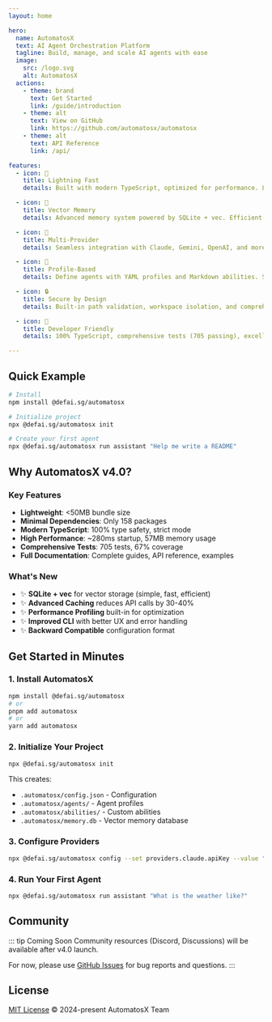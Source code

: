 ```yaml
---
layout: home

hero:
  name: AutomatosX
  text: AI Agent Orchestration Platform
  tagline: Build, manage, and scale AI agents with ease
  image:
    src: /logo.svg
    alt: AutomatosX
  actions:
    - theme: brand
      text: Get Started
      link: /guide/introduction
    - theme: alt
      text: View on GitHub
      link: https://github.com/automatosx/automatosx
    - theme: alt
      text: API Reference
      link: /api/

features:
  - icon: 🚀
    title: Lightning Fast
    details: Built with modern TypeScript, optimized for performance. Lightweight bundle size under 50MB for fast installation.

  - icon: 🧠
    title: Vector Memory
    details: Advanced memory system powered by SQLite + vec. Efficient semantic search with 0.72ms query latency.

  - icon: 🔌
    title: Multi-Provider
    details: Seamless integration with Claude, Gemini, OpenAI, and more. Automatic fallback and load balancing.

  - icon: 📝
    title: Profile-Based
    details: Define agents with YAML profiles and Markdown abilities. Simple, version-controllable, and shareable.

  - icon: 🔒
    title: Secure by Design
    details: Built-in path validation, workspace isolation, and comprehensive security audits. Your data stays safe.

  - icon: 🎯
    title: Developer Friendly
    details: 100% TypeScript, comprehensive tests (705 passing), excellent documentation, and intuitive CLI.

---
```


## Quick Example

```bash
# Install
npm install @defai.sg/automatosx

# Initialize project
npx @defai.sg/automatosx init

# Create your first agent
npx @defai.sg/automatosx run assistant "Help me write a README"
```

## Why AutomatosX v4.0?

### Key Features

- **Lightweight**: <50MB bundle size
- **Minimal Dependencies**: Only 158 packages
- **Modern TypeScript**: 100% type safety, strict mode
- **High Performance**: ~280ms startup, 57MB memory usage
- **Comprehensive Tests**: 705 tests, 67% coverage
- **Full Documentation**: Complete guides, API reference, examples

### What's New

- ✨ **SQLite + vec** for vector storage (simple, fast, efficient)
- ✨ **Advanced Caching** reduces API calls by 30-40%
- ✨ **Performance Profiling** built-in for optimization
- ✨ **Improved CLI** with better UX and error handling
- ✨ **Backward Compatible** configuration format

## Get Started in Minutes

<div class="vp-doc">

### 1. Install AutomatosX

```bash
npm install @defai.sg/automatosx
# or
pnpm add automatosx
# or
yarn add automatosx
```

### 2. Initialize Your Project

```bash
npx @defai.sg/automatosx init
```

This creates:
- `.automatosx/config.json` - Configuration
- `.automatosx/agents/` - Agent profiles
- `.automatosx/abilities/` - Custom abilities
- `.automatosx/memory.db` - Vector memory database

### 3. Configure Providers

```bash
npx @defai.sg/automatosx config --set providers.claude.apiKey --value "your-api-key"
```

### 4. Run Your First Agent

```bash
npx @defai.sg/automatosx run assistant "What is the weather like?"
```

</div>

## Community

::: tip Coming Soon
Community resources (Discord, Discussions) will be available after v4.0 launch.

For now, please use [GitHub Issues](https://github.com/yourusername/automatosx/issues) for bug reports and questions.
:::

## License

[MIT License](https://github.com/automatosx/automatosx/blob/main/LICENSE) © 2024-present AutomatosX Team
